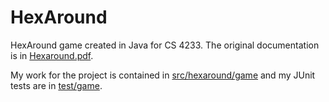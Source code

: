 # HexAround
HexAround game created in Java for CS 4233. The original documentation is in [Hexaround.pdf](https://github.com/MurkingtonWizard/HexAround/blob/main/Hexaround.pdf).

My work for the project is contained in [src/hexaround/game](https://github.com/MurkingtonWizard/HexAround/tree/main/src/hexaround/game) and my JUnit tests are in [test/game](https://github.com/MurkingtonWizard/HexAround/tree/main/test/game).

